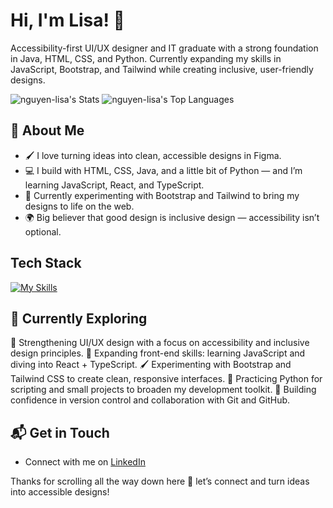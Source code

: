 # Hi, I'm Lisa! 👋

Accessibility-first UI/UX designer and IT graduate with a strong foundation in Java, HTML, CSS, and Python. Currently expanding my skills in JavaScript, Bootstrap, and Tailwind while creating inclusive, user-friendly designs.

![nguyen-lisa's Stats](https://github-readme-stats.vercel.app/api?username=nguyen-lisa&theme=tokyonight&show_icons=true&hide_border=false&count_private=true)
![nguyen-lisa's Top Languages](https://github-readme-stats.vercel.app/api/top-langs/?username=nguyen-lisa&theme=tokyonight&show_icons=true&hide_border=false&layout=compact)

## 🚀 About Me

- 🖌️ I love turning ideas into clean, accessible designs in Figma.
- 💻 I build with HTML, CSS, Java, and a little bit of Python — and I’m learning JavaScript, React, and TypeScript.
- 🚀 Currently experimenting with Bootstrap and Tailwind to bring my designs to life on the web.
- 🌍 Big believer that good design is inclusive design — accessibility isn’t optional.


## Tech Stack
[![My Skills](https://skillicons.dev/icons?i=figma,html,css,java,python,js,react,ts,bootstrap,tailwind,git,github)](https://skillicons.dev)

## 🌱 Currently Exploring

🎨 Strengthening UI/UX design with a focus on accessibility and inclusive design principles.
🚀 Expanding front-end skills: learning JavaScript and diving into React + TypeScript.
🖌️ Experimenting with Bootstrap and Tailwind CSS to create clean, responsive interfaces.
🐍 Practicing Python for scripting and small projects to broaden my development toolkit.
🔧 Building confidence in version control and collaboration with Git and GitHub.

## 📬 Get in Touch

- Connect with me on [LinkedIn](https://www.linkedin.com/in/lisa-nguyen-48825a160/)

Thanks for scrolling all the way down here 👋 let’s connect and turn ideas into accessible designs!



<!--

Here are some ideas to get you started:

- 🔭 I’m currently working on ...
- 🌱 I’m currently learning ...
- 👯 I’m looking to collaborate on ...
- 🤔 I’m looking for help with ...
- 💬 Ask me about ...
- 📫 How to reach me: ...
- 😄 Pronouns: ...
- ⚡ Fun fact: ...
-->

